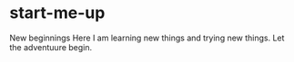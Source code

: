 # start-me-up
New beginnings
Here I am learning new things and trying new things. Let the adventuure begin.
